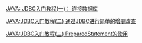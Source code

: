[JAVA: JDBC入门教程(一)： 连接数据库](https://justcode.ikeepstudying.com/2018/01/java%EF%BC%9A-jdbc%E5%85%A5%E9%97%A8%E6%95%99%E7%A8%8B%E4%B8%80%EF%BC%9A-%E8%BF%9E%E6%8E%A5%E6%95%B0%E6%8D%AE%E5%BA%93/)


[JAVA:JDBC入门教程(二) 通过JDBC进行简单的增删改查](https://justcode.ikeepstudying.com/2018/01/java-jdbc%e5%85%a5%e9%97%a8%e6%95%99%e7%a8%8b%e4%ba%8c-%e9%80%9a%e8%bf%87jdbc%e8%bf%9b%e8%a1%8c%e7%ae%80%e5%8d%95%e7%9a%84%e5%a2%9e%e5%88%a0%e6%94%b9%e6%9f%a5/)



[JAVA:JDBC入门教程(三) PreparedStatement的使用](http://justcode.ikeepstudying.com/2018/01/java%EF%BC%9Ajdbc%E5%85%A5%E9%97%A8%E6%95%99%E7%A8%8B%E4%B8%89-preparedstatement%E7%9A%84%E4%BD%BF%E7%94%A8/)

